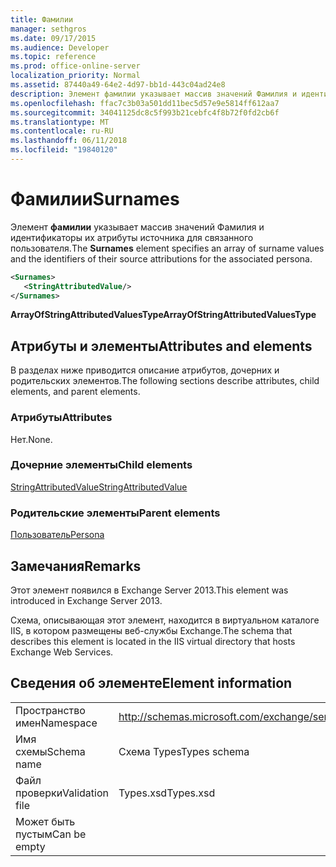 ```yaml
---
title: Фамилии
manager: sethgros
ms.date: 09/17/2015
ms.audience: Developer
ms.topic: reference
ms.prod: office-online-server
localization_priority: Normal
ms.assetid: 87440a49-64e2-4d97-bb1d-443c04ad24e8
description: Элемент фамилии указывает массив значений Фамилия и идентификаторы их атрибуты источника для связанного пользователя.
ms.openlocfilehash: ffac7c3b03a501dd11bec5d57e9e5814ff612aa7
ms.sourcegitcommit: 34041125dc8c5f993b21cebfc4f8b72f0fd2cb6f
ms.translationtype: MT
ms.contentlocale: ru-RU
ms.lasthandoff: 06/11/2018
ms.locfileid: "19840120"
---
```

# <a name="surnames"></a><span data-ttu-id="92e7e-103">Фамилии</span><span class="sxs-lookup"><span data-stu-id="92e7e-103">Surnames</span></span>

<span data-ttu-id="92e7e-104">Элемент **фамилии** указывает массив значений Фамилия и идентификаторы их атрибуты источника для связанного пользователя.</span><span class="sxs-lookup"><span data-stu-id="92e7e-104">The **Surnames** element specifies an array of surname values and the identifiers of their source attributions for the associated persona.</span></span> 
  
```XML
<Surnames>
   <StringAttributedValue/>
</Surnames>
```

 <span data-ttu-id="92e7e-105">**ArrayOfStringAttributedValuesType**</span><span class="sxs-lookup"><span data-stu-id="92e7e-105">**ArrayOfStringAttributedValuesType**</span></span>
## <a name="attributes-and-elements"></a><span data-ttu-id="92e7e-106">Атрибуты и элементы</span><span class="sxs-lookup"><span data-stu-id="92e7e-106">Attributes and elements</span></span>

<span data-ttu-id="92e7e-107">В разделах ниже приводится описание атрибутов, дочерних и родительских элементов.</span><span class="sxs-lookup"><span data-stu-id="92e7e-107">The following sections describe attributes, child elements, and parent elements.</span></span>
  
### <a name="attributes"></a><span data-ttu-id="92e7e-108">Атрибуты</span><span class="sxs-lookup"><span data-stu-id="92e7e-108">Attributes</span></span>

<span data-ttu-id="92e7e-109">Нет.</span><span class="sxs-lookup"><span data-stu-id="92e7e-109">None.</span></span>
  
### <a name="child-elements"></a><span data-ttu-id="92e7e-110">Дочерние элементы</span><span class="sxs-lookup"><span data-stu-id="92e7e-110">Child elements</span></span>

[<span data-ttu-id="92e7e-111">StringAttributedValue</span><span class="sxs-lookup"><span data-stu-id="92e7e-111">StringAttributedValue</span></span>](stringattributedvalue.md)
  
### <a name="parent-elements"></a><span data-ttu-id="92e7e-112">Родительские элементы</span><span class="sxs-lookup"><span data-stu-id="92e7e-112">Parent elements</span></span>

[<span data-ttu-id="92e7e-113">Пользователь</span><span class="sxs-lookup"><span data-stu-id="92e7e-113">Persona</span></span>](persona.md)
  
## <a name="remarks"></a><span data-ttu-id="92e7e-114">Замечания</span><span class="sxs-lookup"><span data-stu-id="92e7e-114">Remarks</span></span>

<span data-ttu-id="92e7e-115">Этот элемент появился в Exchange Server 2013.</span><span class="sxs-lookup"><span data-stu-id="92e7e-115">This element was introduced in Exchange Server 2013.</span></span>
  
<span data-ttu-id="92e7e-116">Схема, описывающая этот элемент, находится в виртуальном каталоге IIS, в котором размещены веб-службы Exchange.</span><span class="sxs-lookup"><span data-stu-id="92e7e-116">The schema that describes this element is located in the IIS virtual directory that hosts Exchange Web Services.</span></span>
  
## <a name="element-information"></a><span data-ttu-id="92e7e-117">Сведения об элементе</span><span class="sxs-lookup"><span data-stu-id="92e7e-117">Element information</span></span>

|||
|:-----|:-----|
|<span data-ttu-id="92e7e-118">Пространство имен</span><span class="sxs-lookup"><span data-stu-id="92e7e-118">Namespace</span></span>  <br/> |http://schemas.microsoft.com/exchange/services/2006/types  <br/> |
|<span data-ttu-id="92e7e-119">Имя схемы</span><span class="sxs-lookup"><span data-stu-id="92e7e-119">Schema name</span></span>  <br/> |<span data-ttu-id="92e7e-120">Схема Types</span><span class="sxs-lookup"><span data-stu-id="92e7e-120">Types schema</span></span>  <br/> |
|<span data-ttu-id="92e7e-121">Файл проверки</span><span class="sxs-lookup"><span data-stu-id="92e7e-121">Validation file</span></span>  <br/> |<span data-ttu-id="92e7e-122">Types.xsd</span><span class="sxs-lookup"><span data-stu-id="92e7e-122">Types.xsd</span></span>  <br/> |
|<span data-ttu-id="92e7e-123">Может быть пустым</span><span class="sxs-lookup"><span data-stu-id="92e7e-123">Can be empty</span></span>  <br/> ||
   

